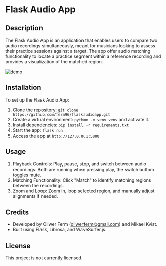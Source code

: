 # Flask Audio App

## Description

The Flask Audio App is an application that enables users 
to compare two audio recordings simultaneously, meant for musicians looking to assess 
their practice sessions against a target. The app offer audio matching functionality 
to locate a practice segment within a reference recording and 
provides a visualization of the matched region.

![demo](assets/images/audioapp.png)

## Installation

To set up the Flask Audio App:

1. Clone the repository: `git clone https://github.com/ferm96/flaskaudioapp.git`
2. Create a virtual environment: `python -m venv venv` and activate it.
3. Install dependencies: `pip install -r requirements.txt`
4. Start the app: `flask run`
5. Access the app at `http://127.0.0.1:5000`

## Usage

1. Playback Controls: Play, pause, stop, and switch between audio recordings. Both are running when pressing play, the switch buttom toggles mute.
2. Matching Functionality: Click "Match" to identify matching regions between the recordings.
3. Zoom and Loop: Zoom in, loop selected region, and manually adjust alignments if needed.

## Credits

- Developed by Oliwer Ferm (oliwerferm@gmail.com) and Mikael Kvist.
- Built using Flask, Librosa, and WaveSurfer.js.

## License

This project is not currently licensed.
